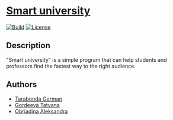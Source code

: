 # [Smart university](https://docs.google.com/presentation/d/1Wpw_my4mmOnnsPz0uM-tKRR_Cz3yJxvJiGZvk23Va1k/edit?usp=sharing)
[![Build](https://github.com/xbreathoflife/se-course-2021/actions/workflows/build.yml/badge.svg)](https://github.com/xbreathoflife/se-course-2021/actions/workflows/build.yml)
[![License](https://img.shields.io/badge/License-Apache_2.0-blue.svg)](https://opensource.org/licenses/Apache-2.0)

## Description

"Smart university" is a simple program that can help students and professors find the fastest way to the right audience. 

## Authors
- [Tarabonda German](http://t.me/kot239)
- [Gordeeva Tatyana](http://t.me/sarnatk)
- [Obriadina Aleksandra](http://t.me/enotik30)
